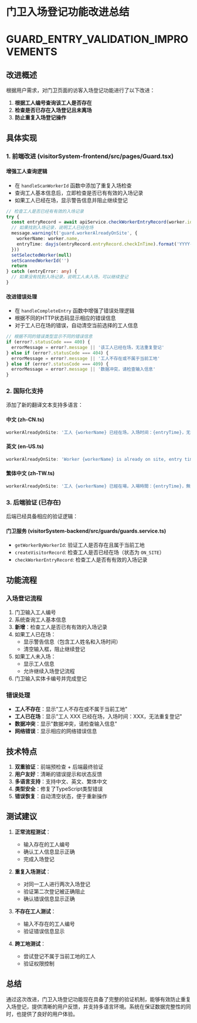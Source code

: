 # 门卫入场登记功能改进总结
# GUARD_ENTRY_VALIDATION_IMPROVEMENTS

## 改进概述

根据用户需求，对门卫页面的访客入场登记功能进行了以下改进：

1. **根据工人编号查询该工人是否存在**
2. **检查是否已存在入场登记且未离场**
3. **防止重复入场登记操作**

## 具体实现

### 1. 前端改进 (visitorSystem-frontend/src/pages/Guard.tsx)

#### 增强工人查询逻辑
- 在 `handleScanWorkerId` 函数中添加了重复入场检查
- 查询工人基本信息后，立即检查是否已有有效的入场记录
- 如果工人已经在场，显示警告信息并阻止继续登记

```typescript
// 检查工人是否已经有有效的入场记录
try {
  const entryRecord = await apiService.checkWorkerEntryRecord(worker.id)
  // 如果找到入场记录，说明工人已经在场
  message.warning(t('guard.workerAlreadyOnSite', { 
    workerName: worker.name,
    entryTime: dayjs(entryRecord.entryRecord.checkInTime).format('YYYY-MM-DD HH:mm:ss')
  }))
  setSelectedWorker(null)
  setScannedWorkerId('')
  return
} catch (entryError: any) {
  // 如果没有找到入场记录，说明工人未入场，可以继续登记
}
```

#### 改进错误处理
- 在 `handleCompleteEntry` 函数中增强了错误处理逻辑
- 根据不同的HTTP状态码显示相应的错误信息
- 对于工人已在场的错误，自动清空当前选择的工人信息

```typescript
// 根据不同的错误类型显示不同的错误信息
if (error?.statusCode === 400) {
  errorMessage = error?.message || '该工人已经在场，无法重复登记'
} else if (error?.statusCode === 404) {
  errorMessage = error?.message || '工人不存在或不属于当前工地'
} else if (error?.statusCode === 409) {
  errorMessage = error?.message || '数据冲突，请检查输入信息'
}
```

### 2. 国际化支持

添加了新的翻译文本支持多语言：

#### 中文 (zh-CN.ts)
```typescript
workerAlreadyOnSite: '工人 {workerName} 已经在场，入场时间：{entryTime}，无法重复登记'
```

#### 英文 (en-US.ts)
```typescript
workerAlreadyOnSite: 'Worker {workerName} is already on site, entry time: {entryTime}, cannot register again'
```

#### 繁体中文 (zh-TW.ts)
```typescript
workerAlreadyOnSite: '工人 {workerName} 已經在場，入場時間：{entryTime}，無法重複登記'
```

### 3. 后端验证 (已存在)

后端已经具备相应的验证逻辑：

#### 门卫服务 (visitorSystem-backend/src/guards/guards.service.ts)
- `getWorkerByWorkerId`: 验证工人是否存在且属于当前工地
- `createVisitorRecord`: 检查工人是否已经在场（状态为 `ON_SITE`）
- `checkWorkerEntryRecord`: 检查工人是否有有效的入场记录

## 功能流程

### 入场登记流程
1. 门卫输入工人编号
2. 系统查询工人基本信息
3. **新增**：检查工人是否已有有效的入场记录
4. 如果工人已在场：
   - 显示警告信息（包含工人姓名和入场时间）
   - 清空输入框，阻止继续登记
5. 如果工人未入场：
   - 显示工人信息
   - 允许继续入场登记流程
6. 门卫输入实体卡编号并完成登记

### 错误处理
- **工人不存在**：显示"工人不存在或不属于当前工地"
- **工人已在场**：显示"工人 XXX 已经在场，入场时间：XXX，无法重复登记"
- **数据冲突**：显示"数据冲突，请检查输入信息"
- **网络错误**：显示相应的网络错误信息

## 技术特点

1. **双重验证**：前端预检查 + 后端最终验证
2. **用户友好**：清晰的错误提示和状态反馈
3. **多语言支持**：支持中文、英文、繁体中文
4. **类型安全**：修复了TypeScript类型错误
5. **错误恢复**：自动清空状态，便于重新操作

## 测试建议

1. **正常流程测试**：
   - 输入存在的工人编号
   - 确认工人信息显示正确
   - 完成入场登记

2. **重复入场测试**：
   - 对同一工人进行两次入场登记
   - 验证第二次登记被正确阻止
   - 确认错误信息显示正确

3. **不存在工人测试**：
   - 输入不存在的工人编号
   - 验证错误信息显示

4. **跨工地测试**：
   - 尝试登记不属于当前工地的工人
   - 验证权限控制

## 总结

通过这次改进，门卫入场登记功能现在具备了完整的验证机制，能够有效防止重复入场登记，提供清晰的用户反馈，并支持多语言环境。系统在保证数据完整性的同时，也提供了良好的用户体验。
